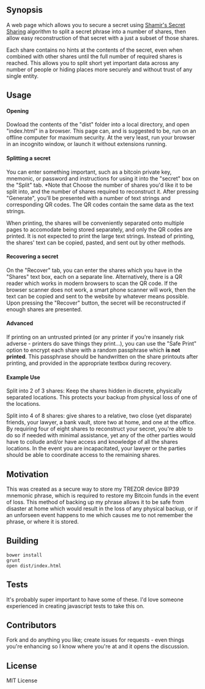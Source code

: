 ## Synopsis

A web page which allows you to secure a secret using [Shamir's Secret Sharing](http://en.wikipedia.org/wiki/Shamir%27s_Secret_Sharing) algorithm to split a secret phrase into a number of shares, then allow easy reconstruction of that secret with a just a subset of those shares.

Each share contains no hints at the contents of the secret, even when combined with other shares until the full number of required shares is reached.  This allows you to split short yet important data across any number of people or hiding places more securely and without trust of any single entity.

## Usage

#### Opening
Dowload the contents of the "dist" folder into a local directory, and open "index.html" in a browser.  This page can, and is suggested to be, run on an offline computer for maximum security.  At the very least, run your browser in an incognito window, or launch it without extensions running.

#### Splitting a secret
You can enter something important, such as a bitcoin private key, mnemonic, or password and instructions for using it into the "secret" box on the "Split" tab.  *Note that Choose the number of shares you'd like it to be split into, and the number of shares required to reconstruct it.  After pressing "Generate", you'll be presented with a number of text strings and corresponding QR codes.  The QR codes contain the same data as the text strings.

When printing, the shares will be conveniently separated onto multiple pages to accomodate being stored separately, and only the QR codes are printed.  It is not expected to print the large text strings.  Instead of printing, the shares' text can be copied, pasted, and sent out by other methods.

#### Recovering a secret
On the "Recover" tab, you can enter the shares which you have in the "Shares" text box, each on a separate line.  Alternatively, there is a QR reader which works in modern browsers to scan the QR code.  If the browser scanner does not work, a smart phone scanner will work, then the text can be copied and sent to the website by whatever means possible.  Upon pressing the "Recover" button, the secret will be reconstructed if enough shares are presented.

#### Advanced
If printing on an untrusted printed (or any printer if you're insanely risk adverse - printers do save things they print...), you can use the "Safe Print" option to encrypt each share with a random passphrase which **is not printed**.  This passphrase should be handwritten on the share printouts after printing, and provided in the appropriate textbox during recovery.

#### Example Use

Split into 2 of 3 shares: Keep the shares hidden in discrete, physically separated locations.  This protects your backup from physical loss of one of the locations.

Split into 4 of 8 shares: give shares to a relative, two close (yet disparate) friends, your lawyer, a bank vault, store two at home, and one at the office.  By requiring four of eight shares to reconstruct your secret, you're able to do so if needed with minimal assistance, yet any of the other parties would have to collude and/or have access and knowledge of all the shares locations.  In the event you are incapacitated, your lawyer or the parties should be able to coordinate access to the remaining shares.

## Motivation

This was created as a secure way to store my TREZOR device BIP39 mnemonic phrase, which is required to restore my Bitcoin funds in the event of loss.  This method of backing up my phrase allows it to be safe from disaster at home which would result in the loss of any physical backup, or if an unforseen event happens to me which causes me to not remember the phrase, or where it is stored.

## Building

    bower install
    grunt
    open dist/index.html

## Tests

It's probably super important to have some of these.  I'd love someone experienced in creating javascript tests to take this on.

## Contributors

Fork and do anything you like; create issues for requests - even things you're enhancing so I know where you're at and it opens the discussion.

## License

MIT License
